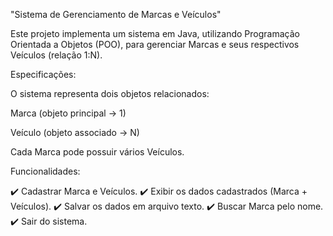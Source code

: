 "Sistema de Gerenciamento de Marcas e Veículos"

Este projeto implementa um sistema em Java, utilizando Programação Orientada a Objetos (POO), para gerenciar Marcas e seus respectivos Veículos (relação 1:N).

Especificações:

O sistema representa dois objetos relacionados:

Marca (objeto principal → 1)

Veículo (objeto associado → N)

Cada Marca pode possuir vários Veículos.

Funcionalidades:

✔️ Cadastrar Marca e Veículos.
✔️ Exibir os dados cadastrados (Marca + Veículos).
✔️ Salvar os dados em arquivo texto.
✔️ Buscar Marca pelo nome.
✔️ Sair do sistema.
